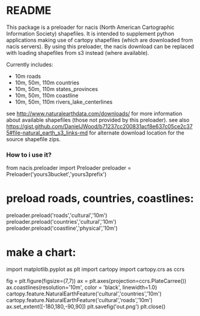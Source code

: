 # README #

This package is a preloader for nacis (North American Cartographic Information
Society) shapefiles.  It is intended to supplement python applications making
use of cartopy shapefiles (which are downloaded from nacis servers). By using
this preloader, the nacis download can be replaced with loading shapefiles from
s3 instead (where available).

Currently includes:
* 10m roads
* 10m, 50m, 110m countries
* 10m, 50m, 110m states_provinces
* 10m, 50m, 110m coastline 
* 10m, 50m, 110m rivers_lake_centerlines 

see http://www.naturalearthdata.com/downloads/ for more information about available shapefiles (those not provided by this preloader).
see also https://gist.github.com/DanielJWood/b71237cc200831acf8e637c05ce2c375#file-natural_earth_s3_links-md for alternate download location for the source shapefile zips.


### How to i use it? ###

from nacis.preloader import Preloader
preloader = Preloader('yours3bucket','yours3prefix')

# preload roads, countries, coastlines:
preloader.preload('roads','cultural','10m')
preloader.preload('countries','cultural','10m')
preloader.preload('coastline','physical','10m')

# make a chart:
import matplotlib.pyplot as plt
import cartopy
import cartopy.crs as ccrs

fig = plt.figure(figsize=(7,7))
ax = plt.axes(projection=ccrs.PlateCarree())
ax.coastlines(resolution='10m', color = 'black', linewidth=1.0)
cartopy.feature.NaturalEarthFeature('cultural','countries','10m')
cartopy.feature.NaturalEarthFeature('cultural','roads','10m')
ax.set_extent([-180,180,-90,90])
plt.savefig('out.png')
plt.close()


